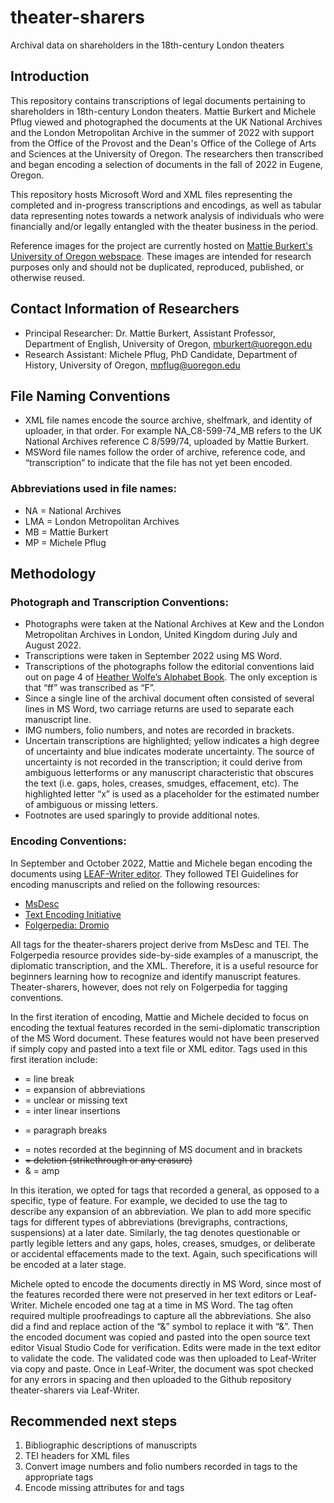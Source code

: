 # theater-sharers
Archival data on shareholders in the 18th-century London theaters

## Introduction
This repository contains transcriptions of legal documents pertaining to shareholders in 18th-century London theaters. Mattie Burkert and Michele Pflug viewed and photographed the documents at the UK National Archives and the London Metropolitan Archive in the summer of 2022 with support from the Office of the Provost and the Dean's Office of the College of Arts and Sciences at the University of Oregon. The researchers then transcribed and began encoding a selection of documents in the fall of 2022 in Eugene, Oregon. 

This repository hosts Microsoft Word and XML files representing the completed and in-progress transcriptions and encodings, as well as tabular data representing notes towards a network analysis of individuals who were financially and/or legally entangled with the theater business in the period. 

Reference images for the project are currently hosted on [Mattie Burkert's University of Oregon webspace](https://pages.uoregon.edu/mburkert/). These images are intended for research purposes only and should not be duplicated, reproduced, published, or otherwise reused. 

## Contact Information of Researchers
- Principal Researcher: Dr. Mattie Burkert, Assistant Professor, Department of English, University of Oregon, mburkert@uoregon.edu
- Research Assistant: Michele Pflug, PhD Candidate, Department of History, University of Oregon, mpflug@uoregon.edu

## File Naming Conventions
- XML file names encode the source archive, shelfmark, and identity of uploader, in that order. For example NA_C8-599-74_MB refers to the UK National Archives reference C 8/599/74, uploaded by Mattie Burkert. 
- MSWord file names follow the order of archive, reference code, and “transcription” to indicate that the file has not yet been encoded. 

### Abbreviations used in file names: 
- NA = National Archives
- LMA = London Metropolitan Archives
- MB = Mattie Burkert
- MP = Michele Pflug 


## Methodology

### Photograph and Transcription Conventions:
- Photographs were taken at the National Archives at Kew and the London Metropolitan Archives in London, United Kingdom during July and August 2022. 
- Transcriptions were taken in September 2022 using MS Word.
- Transcriptions of the photographs follow the editorial conventions laid out on page 4 of [Heather Wolfe’s Alphabet Book](https://folgerpedia.folger.edu/mediawiki/media/images_pedia_folgerpedia_mw/7/79/AlphabetBook2020.pdf). The only exception is that “ff” was transcribed as “F”. 
- Since a single line of the archival document often consisted of several lines in MS Word, two carriage returns are used to separate each manuscript line. 
- IMG numbers, folio numbers, and notes are recorded in brackets. 
- Uncertain transcriptions are highlighted; yellow indicates a high degree of uncertainty and blue indicates moderate uncertainty. The source of uncertainty is not recorded in the transcription; it could derive from ambiguous letterforms or any manuscript characteristic that obscures the text (i.e. gaps, holes, creases, smudges, effacement, etc). The highlighted letter “x” is used as a placeholder for the estimated number of ambiguous or missing letters. 
- Footnotes are used sparingly to provide additional notes.


### Encoding Conventions: 
In September and October 2022, Mattie and Michele began encoding the documents using [LEAF-Writer editor](https://leaf-writer.leaf-vre.org/). They followed TEI Guidelines for encoding manuscripts and relied on the following resources: 

- [MsDesc](https://msdesc.github.io/consolidated-tei-schema/msdesc.html)
- [Text Encoding Initiative](https://tei-c.org/release/doc/tei-p5-doc/en/html/MS.html)
- [Folgerpedia: Dromio](https://folgerpedia.folger.edu/Dromio:_Folger_Transcription_Platform)

All tags for the theater-sharers project derive from MsDesc and TEI. The Folgerpedia resource provides side-by-side examples of a manuscript, the diplomatic transcription, and the XML. Therefore, it is a useful resource for beginners learning how to recognize and identify manuscript features. Theater-sharers, however, does not rely on Folgerpedia for tagging conventions. 

In the first iteration of encoding, Mattie and Michele decided to focus on encoding the textual features recorded in the semi-diplomatic transcription of the MS Word document. These features would not have been preserved if simply copy and pasted into a text file or XML editor. Tags used in this first iteration include: 

- <lb/> = line break
- <expan> = expansion of abbreviations
- <unclear> = unclear or missing text
- <add> = inter linear insertions
- <p> = paragraph breaks
- <note> = notes recorded at the beginning of MS document and in brackets
- <del> = deletion (strikethrough or any erasure)
- &amp; = amp

In this iteration, we opted for tags that recorded a general, as opposed to a specific, type of feature. For example, we decided to use the <expan> tag to describe any expansion of an abbreviation. We plan to add more specific tags for different types of abbreviations (brevigraphs, contractions, suspensions) at a later date. Similarly, the <unclear> tag denotes questionable or partly legible letters and any gaps, holes, creases, smudges, or deliberate or accidental effacements made to the text. Again, such specifications will be encoded at a later stage. 

Michele opted to encode the documents directly in MS Word, since most of the features recorded there were not preserved in her text editors or Leaf-Writer. Michele encoded one tag at a time in MS Word. The <expan> tag often required multiple proofreadings to capture all the abbreviations. She also did a find and replace action of the “&” symbol to replace it with “&amp;”. Then the encoded document was copied and pasted into the open source text editor Visual Studio Code for verification. Edits were made in the text editor to validate the code. The validated code was then uploaded to Leaf-Writer via copy and paste. Once in Leaf-Writer, the document was spot checked for any errors in spacing and then uploaded to the Github repository theater-sharers via Leaf-Writer. 

## Recommended next steps
1. Bibliographic descriptions of manuscripts
2. TEI headers for XML files 
3. Convert image numbers and folio numbers recorded in <note> tags to the appropriate tags
4. Encode missing attributes for <unclear> and <expan> tags



